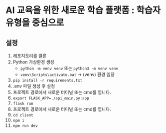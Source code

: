 # AI 교육을 위한 새로운 학습 플랫폼 : 학습자 유형을 중심으로
## 설정
1. 레포지토리를 클론
2. Python 가상환경 생성
    - `python -m venv venv` 
        또는 `python3 -m venv venv`
    - `venv\Scripts\activate.bat` -> (venv) 환경 입장 
3. `pip install -r requirements.txt`
4. .env 파일 생성 후 설정
5. 프로젝트 경로에서 새로운 터미널 또는 cmd를 엽니다.
6. `export FLASK_APP=./api_main.py:app`
7. `flask run`
8. 프로젝트 경로에서 새로운 터미널 또는 cmd를 엽니다.
9. `cd client`
10. `npm i`
11. `npm run dev`